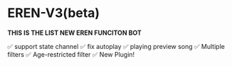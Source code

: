 # EREN-V3(beta)

**THIS IS THE LIST NEW EREN FUNCITON BOT**

✅ support state channel
✅ fix autoplay
✅ playing preview song
✅ Multiple filters
✅ Age-restricted filter
✅ New Plugin!
